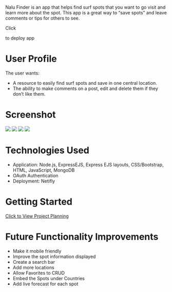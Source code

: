 # <Nalu Finder>

Nalu Finder is an app that helps find surf spots that you want to go visit and learn more about the spot. This app is a great way to “save spots” and leave comments or tips for others to see. 

Click
<!-- <a href="">HERE</a> -->
to deploy app

# User Profile

The user wants:
- A resource to easily find surf spots and save in one central location.
- The ability to make comments on a post, edit and delete them if they don’t like them.

# Screenshot

<img src="https://i.imgur.com/ThElPzw.png">
<img src="https://i.imgur.com/N9PzGXB.png">
<img src="https://i.imgur.com/vW3ewkL.png">
<img src="https://i.imgur.com/2H4Lq0U.png">

# Technologies Used

- Application: Node.js, ExpressEJS, Express EJS layouts, CSS/Bootstrap, HTML, JavaScript, MongoDB
- OAuth Authentication 
- Deployment: Netifly


# Getting Started

[Click to View Project Planning](https://trello.com/b/Hvz1RupF/project-2)

# Future Functionality Improvements

- Make it mobile friendly
- Improve the spot information displayed 
- Create a search bar
- Add more locations
- Allow Favorites to CRUD
- Embed the Spots under Countries 
- Add live forecast for each spot 